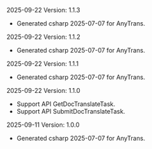 2025-09-22 Version: 1.1.3
- Generated csharp 2025-07-07 for AnyTrans.

2025-09-22 Version: 1.1.2
- Generated csharp 2025-07-07 for AnyTrans.

2025-09-22 Version: 1.1.1
- Generated csharp 2025-07-07 for AnyTrans.

2025-09-22 Version: 1.1.0
- Support API GetDocTranslateTask.
- Support API SubmitDocTranslateTask.


2025-09-11 Version: 1.0.0
- Generated csharp 2025-07-07 for AnyTrans.

